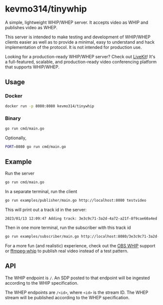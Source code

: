 # kevmo314/tinywhip

A simple, lightweight WHIP/WHEP server. It accepts video as WHIP and publishes video as WHEP.

This server is intended to make testing and development of WHIP/WHEP clients easier as well as to provide a minimal, easy to understand and hack implementation of the protocol. It is not intended for production use.

Looking for a production-ready WHIP/WHEP server? Check out [LiveKit](https://livekit.io/)! It's a full-featured, scalable, and production-ready video conferencing platform that supports WHIP/WHEP.

## Usage

### Docker

```bash
docker run -p 8080:8080 kevmo314/tinywhip
```

### Binary

```bash
go run cmd/main.go
```

Optionally,

```bash
PORT=8080 go run cmd/main.go
```

## Example

Run the server

```bash
go run cmd/main.go
```

In a separate terminal, run the client

```bash
go run examples/publisher/main.go http://localhost:8080 testvideo
```

This will print out a track id in the server:

```
2023/01/13 12:09:47 Adding track: 3e3c9c71-3a2d-4a72-a21f-8f9cae60a4ed
```

Then in one more terminal, run the subscriber with this track id

```bash
go run examples/subscriber/main.go http://localhost:8080/3e3c9c71-3a2d-4a72-a21f-8f9cae60a4ed
```

For a more fun (and realistic) experience, check out the [OBS WHIP](https://github.com/obsproject/obs-studio/pull/7926) support or [ffmpeg-whip](https://github.com/kevmo314/ffmpeg-whip) to publish real video instead of a test pattern.

## API

The WHIP endpoint is `/`. An SDP posted to that endpoint will be ingested according to the WHIP specification.

The WHEP endpoints are `/<id>`, where `<id>` is the stream ID. The WHEP stream will be published according to the WHEP specification.
